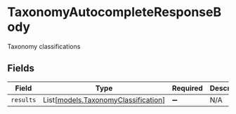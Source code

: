 # TaxonomyAutocompleteResponseBody

Taxonomy classifications


## Fields

| Field                                                                      | Type                                                                       | Required                                                                   | Description                                                                |
| -------------------------------------------------------------------------- | -------------------------------------------------------------------------- | -------------------------------------------------------------------------- | -------------------------------------------------------------------------- |
| `results`                                                                  | List[[models.TaxonomyClassification](../models/taxonomyclassification.md)] | :heavy_minus_sign:                                                         | N/A                                                                        |
